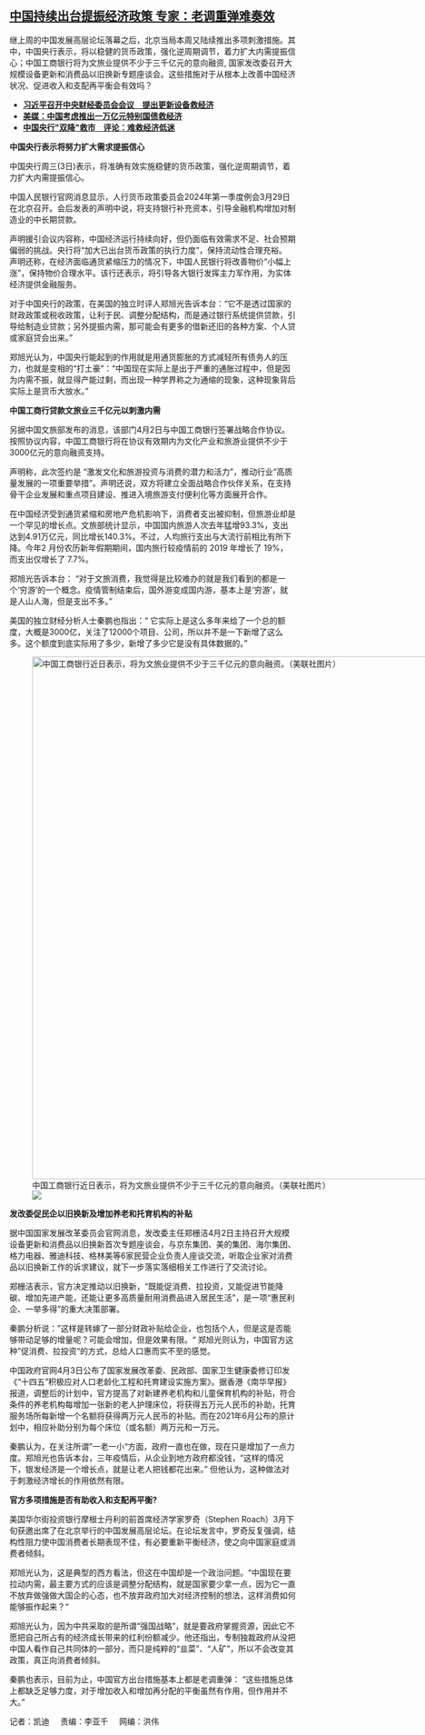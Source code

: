 <!--1712175405000-->
[中国持续出台提振经济政策  专家：老调重弹难奏效](https://www.rfa.org/mandarin/yataibaodao/jingmao/kw-04032024102333.html)
------

<p>继上周的中国发展高层论坛落幕之后，北京当局本周又陆续推出多项刺激措施。其中，中国央行表示，将以稳健的货币政策，强化逆周期调节，着力扩大内需提振信心；中国工商银行将为文旅业提供不少于三千亿元的意向融资, 国家发改委召开大规模设备更新和消费品以旧换新专题座谈会。这些措施对于从根本上改善中国经济状况、促进收入和支配再平衡会有效吗？</p><ul><li><strong><a href="https://www.rfa.org/mandarin/Xinwen/cmh2-02232024065757.html">习近平召开中央财经委员会会议　提出更新设备救经济</a></strong></li><li><strong><a href="https://www.rfa.org/mandarin/Xinwen/8-01162024143110.html">美媒：中国考虑推出一万亿元特别国债救经济</a></strong></li><li><a href="https://www.rfa.org/mandarin/yataibaodao/jingmao/gt-01252024003949.html"><strong>中国央行"双降"救市　评论：难救经济低迷</strong></a></li></ul><p><b>中国央行表示将努力扩大需求提振信心 </b></p><p><span style="font-weight: 400;">中国央行周三(3日)表示，将准确有效实施稳健的货币政策，强化逆周期调节，着力扩大内需提振信心。 </span></p><p><span style="font-weight: 400;">中国人民银行官网消息显示，人行货币政策委员会2024年第一季度例会3月29日在北京召开。会后发表的声明中说，将支持银行补充资本，引导金融机构增加对制造业的中长期贷款。 </span></p><p><span style="font-weight: 400;">声明援引会议内容称，中国经济运行持续向好，但仍面临有效需求不足、社会预期偏弱的挑战。央行将“加大已出台货币政策的执行力度”，保持流动性合理充裕。 声明还称，在经济面临通货紧缩压力的情况下，中国人民银行将改善物价“小幅上涨”，保持物价合理水平。该行还表示，将引导各大银行发挥主力军作用，为实体经济提供金融服务。</span></p><p><span style="font-weight: 400;">对于中国央行的政策，在美国的独立时评人郑旭光告诉本台：“它不是透过国家的财政政策或税收政策，让利于民、调整分配结构，而是通过银行系统提供贷款，引导给制造业贷款；另外提振内需，那可能会有更多的借新还旧的各种方案、个人贷或家庭贷会出来。”</span></p><p><span style="font-weight: 400;">郑旭光认为，中国央行能起到的作用就是用通货膨胀的方式减轻所有债务人的压力，也就是变相的“打土豪”：“中国现在实际上是出于严重的通胀过程中，但是因为内需不振，就显得产能过剩，而出现一种学界称之为通缩的现象，这种现象背后实际上是货币大放水。” </span></p><p><b>中国工商行贷款文旅业三千亿元以刺激内需</b></p><p><span style="font-weight: 400;">另据中国文旅部发布的消息，该部门4月2日与中国工商银行签署战略合作协议。按照协议内容，中国工商银行将在协议有效期内为文化产业和旅游业提供不少于3000亿元的意向融资支持。</span></p><p><span style="font-weight: 400;">声明称，此次签约是 “激发文化和旅游投资与消费的潜力和活力”，推动行业“高质量发展的一项重要举措”。</span><span style="font-weight: 400;">声明还说，</span><span style="font-weight: 400;">双方将建立全面战略合作伙伴关系，在支持骨干企业发展和重点项目建设、推进入境旅游支付便利化等方面展开合作</span><span style="font-weight: 400;">。</span></p><p><span style="font-weight: 400;">在中国经济受到通货紧缩和房地产危机影响下，消费者支出被抑制，但旅游业却是一个罕见的增长点。文旅部统计显示，中国国内旅游人次去年猛增93.3%，支出达到4.91万亿元，同比增长140.3%。不过，人均旅行支出与大流行前相比有所下降。今年2 月份农历新年假期期间，国内旅行较疫情前的 2019 年增长了 19%，而支出仅增长了 7.7%。</span></p><p><span style="font-weight: 400;">郑旭光告诉本台： “对于文旅消费，我觉得是比较难办的就是我们看到的都是一个‘穷游’的一个概念。疫情管制结束后，国外游变成国内游，基本上是‘穷游’，就是人山人海，但是支出不多。”  </span></p><p><span style="font-weight: 400;">美国的独立财经分析人士秦鹏也指出：“ 它实际上是这么多年来给了一个总的额度，大概是3000亿，关注了12000个项目、公司，所以并不是一下新增了这么多。这个额度到底实际用了多少，新增了多少它是没有具体数据的。”  </span></p><p><span style="font-weight: 400;"><figure class="image-richtext image-inline captioned" style="width:1320px;"><img alt="中国工商银行近日表示，将为文旅业提供不少于三千亿元的意向融资。（美联社图片）" height="920" src="https://www.rfa.org/mandarin/yataibaodao/jingmao/kw-04032024102333.html/ap061025046469.jpg/@@images/773a7121-8258-4458-b1af-b556ac94fa50.jpeg" title="AP061025046469.jpg" width="1320"/><figcaption class="image-caption">中国工商银行近日表示，将为文旅业提供不少于三千亿元的意向融资。（美联社图片）</figcaption><small></small><div id="zoomattribute"><a data-caption="中国工商银行近日表示，将为文旅业提供不少于三千亿元的意向融资。（美联社图片）" data-fancybox="" href="https://www.rfa.org/mandarin/yataibaodao/jingmao/kw-04032024102333.html/ap061025046469.jpg" id="single_image" title="中国工商银行近日表示，将为文旅业提供不少于三千亿元的意向融资。（美联社图片）"><img src="/++plone++rfa-resources/img/icon-zoom.png"/></a></div></figure></span></p><p><b>发改委促民企以旧换新及增加</b><b>养老和托育机构的补贴</b><b> </b></p><p><span style="font-weight: 400;">据中国国家发展改革委员会官网消息，发改委主任郑栅洁4月2日主持召开大规模设备更新和消费品以旧换新首次专题座谈会，与京东集团、美的集团、海尔集团、格力电器、雅迪科技、格林美等6家民营企业负责人座谈交流，听取企业家对消费品以旧换新工作的诉求建议，就下一步落实落细相关工作进行了交流讨论。 </span></p><p><span style="font-weight: 400;">郑栅洁表示，官方决定推动以旧换新，“既能促消费、拉投资，又能促进节能降碳、增加先进产能，还能让更多高质量耐用消费品进入居民生活”，是一项“惠民利企、一举多得”的重大决策部署。 </span></p><p><span style="font-weight: 400;">秦鹏分析说：”这样是转嫁了一部分财政补贴给企业，也包括个人，但是这是否能够带动足够的增量呢？可能会增加，但是效果有限。“ </span><span style="font-weight: 400;">郑旭光则认为，</span><span style="font-weight: 400;">中国官方这种”促消费、拉投资“的方式，总给人口惠而实不至的感觉。</span></p><p><span style="font-weight: 400;">中国政府官网4月3日公布了国家发展改革委、民政部、国家卫生健康委修订印发《“十四五”积极应对人口老龄化工程和托育建设实施方案》。据香港《南华早报》报道，调整后的计划中，官方提高了对新建养老机构和儿童保育机构的补贴，符合条件的养老机构每增加一张新的老人护理床位，将获得五万元人民币的补助，托育服务场所每新增一个名额将获得两万元人民币的补贴。而在2021年6月公布的原计划中，相应补助分别为每个床位（或名额）两万元和一万元。</span><span style="font-weight: 400;"> </span></p><p><span style="font-weight: 400;">秦鹏认为，在关注所谓”一老一小“方面，政府一直也在做，现在只是增加了一点力度。</span><span style="font-weight: 400;">郑旭光也告诉本台，三年疫情后，从企业到地方政府都没钱，“这样的情况下，银发经济是一个增长点，就是让老人把钱都花出来。” 但他认为，这种做法对于刺激经济增长的作用依然有限。</span></p><p><b>官方多项措施</b><b>是否有助收入和支配再平衡</b><b>? </b></p><p><span style="font-weight: 400;">美国华尔街投资银行摩根士丹利的前首席经济学家罗奇（Stephen Roach）3月下旬获邀出席了在北京举行的中国发展高层论坛。在论坛发言中，罗奇反复强调，结构性阻力使中国消费者长期表现不佳，有必要重新平衡经济，使之向中国家庭或消费者倾斜。</span></p><p><span style="font-weight: 400;">郑旭光认为，这是典型的西方看法，但这在中国却是一个政治问题。“中国现在要拉动内需，最主要方式的应该是调整分配结构，就是国家要少拿一点，因为它一直不放弃做强做大国企的心态，也不放弃政府加大对经济控制的想法，这样消费如何能够振作起来？“</span></p><p><span style="font-weight: 400;">郑旭光认为，因为中共采取的是所谓“强国战略”，就是要政府掌握资源，因此它不愿把自己所占有的经济成长带来的红利份额减少。他还指出，</span><span style="font-weight: 400;">专制独裁政府从没把中国人看作自己共同体的一部分，而只是纯粹的“韭菜”、“人矿”，所以不会改变其政策，真正向消费者倾斜。 </span></p><p><span style="font-weight: 400;">秦鹏也表示，目前为止，中国官方出台措施基本上都是老调重弹： “这些措施总体上都缺乏足够力度，对于增加收入和增加再分配的平衡虽然有作用，但作用并不大。”</span></p><p><span style="font-weight: 400;">记者：凯迪     责编：李亚千     网编：洪伟</span></p>
